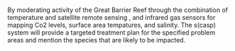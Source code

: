 # 
By moderating activity of the Great Barrier Reef through the combination of temperature and satellite remote sensing , and infrared gas sensors for mapping Co2 levels, surface area tempatures, and salinity. The s(casp) system will provide a targeted treatment plan for the specified problem areas and mention the species that are likely to be impacted.
